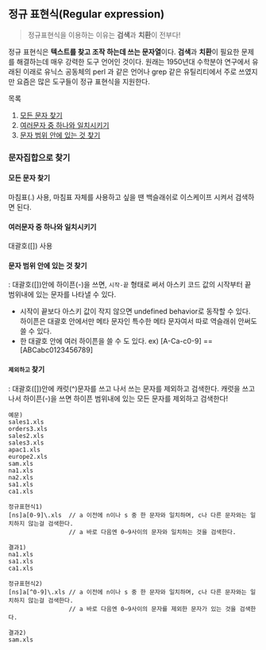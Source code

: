 ## 정규 표현식(Regular expression)

> 정규표현식을 이용하는 이유는 **검색**과 **치환**이 전부다!

정규 표현식은 **텍스트를 찾고 조작 하는데 쓰는 문자열**이다. **검색**과 **치환**이 필요한 문제를 해결하는데 매우 강력한 도구 언어인 것이다. 원래는 1950년대 수학분야 연구에서 유래된 이래로 유닉스 공동체의 perl 과 같은 언어나 grep 같은 유틸리티에서 주로 쓰였지만 요즘은 많은 도구들이 정규 표현식을 지원한다.

목록

1. [모든 문자 찾기](#모든-문자-찾기)
2. [여러문자 중 하나와 일치시키기](#여러문자-중-하나와-일치시키기)
3. [문자 범위 안에 있는 것 찾기](#문자-범위-안에-있는-것-찾기)

### 문자집합으로 찾기

#### 모든 문자 찾기

마침표(.) 사용, 마침표 자체를 사용하고 싶을 땐 백슬래쉬로 이스케이프 시켜서 검색하면 된다.

#### 여러문자 중 하나와 일치시키기

대괄호([]) 사용

#### 문자 범위 안에 있는 것 찾기

: 대괄호([])안에 하이픈(-)을 쓰면, `시작-끝` 형태로 써서 아스키 코드 값의 시작부터 끝 범위내에 있는 문자를 나타낼 수 있다.

- 시작이 끝보다 아스키 값이 작지 않으면 undefined behavior로 동작할 수 있다. 하이픈은 대괄호 안에서만 메타 문자인 특수한 메타 문자여서 따로 역슬래쉬 안써도 쓸 수 있다.
- 한 대괄호 안에 여러 하이픈을 쓸 수 도 있다. ex) [A-Ca-c0-9] == [ABCabc0123456789]

#### `제외하고` 찾기

: 대괄호([])안에 캐럿(^)문자를 쓰고 나서 쓰는 문자를 제외하고 검색한다. 캐럿을 쓰고 나서 하이픈(-)을 쓰면 하이픈 범위내에 있는 모든 문자를 제외하고 검색한다!

```
예문)
sales1.xls
orders3.xls
sales2.xls
sales3.xls
apac1.xls
europe2.xls
sam.xls
na1.xls
na2.xls
sa1.xls
ca1.xls

정규표현식1)
[ns]a[0-9]\.xls  // a 이전에 n이나 s 중 한 문자와 일치하며, c나 다른 문자와는 일치하지 않는걸 검색한다.
                 // a 바로 다음엔 0~9사이의 문자와 일치하는 것을 검색한다.

결과1)
na1.xls
sa1.xls
ca1.xls

정규표현식2)
[ns]a[^0-9]\.xls // a 이전에 n이나 s 중 한 문자와 일치하며, c나 다른 문자와는 일치하지 않는걸 검색한다.
                 // a 바로 다음엔 0~9사이의 문자를 제외한 문자가 있는 것을 검색한다.

결과2)
sam.xls
```
